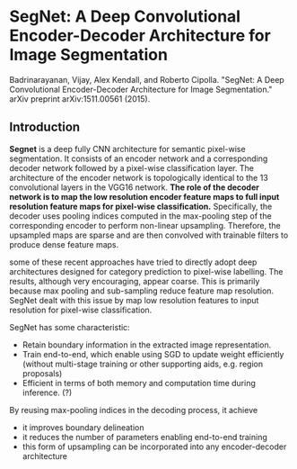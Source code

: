 # SegNet: A Deep Convolutional Encoder-Decoder Architecture for Image Segmentation
Badrinarayanan, Vijay, Alex Kendall, and Roberto Cipolla. "SegNet: A Deep Convolutional Encoder-Decoder Architecture for Image Segmentation." arXiv preprint arXiv:1511.00561 (2015). 

## Introduction
**Segnet** is a deep fully CNN architecture for semantic pixel-wise segmentation. It consists of an encoder network and a corresponding decoder network followed by a pixel-wise classification layer. The architecture of the encoder network is topologically identical to the 13 convolutional layers in the VGG16 network. **The role of the decoder network is to map the low resolution encoder feature maps to full input resolution feature maps for pixel-wise classification.** Specifically, the decoder uses pooling indices computed in the max-pooling step of the corresponding encoder to perform non-linear upsampling. Therefore, the upsampled maps are sparse and are then convolved with trainable filters to produce dense feature maps.

some of these recent approaches have tried to directly adopt deep architectures designed for category prediction to pixel-wise labelling. The results, although very encouraging, appear coarse. This is primarily because max pooling and sub-sampling reduce feature map resolution. SegNet dealt with this issue by map low resolution features to input resolution for pixel-wise classification.

SegNet has some characteristic:
- Retain boundary information in the extracted image representation.
- Train end-to-end, which enable using SGD to update weight efficiently (without multi-stage training or other supporting aids, e.g. region proposals)
- Efficient in terms of both memory and computation time during inference. (?)

By reusing max-pooling indices in the decoding process, it achieve 
- it improves boundary delineation
- it reduces the number of parameters enabling end-to-end training
- this form of upsampling can be incorporated into any encoder-decoder architecture
